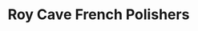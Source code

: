 ---
title: "Roy Cave French Polishers"
url: /blaydon-on-tyne/roy-cave-french-polishers/
shop: Allgemein
---